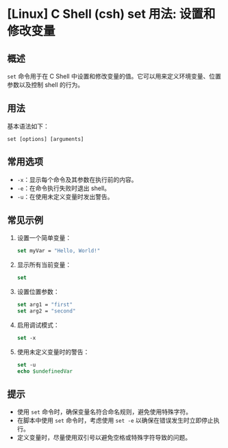 # [Linux] C Shell (csh) set 用法: 设置和修改变量

## 概述
`set` 命令用于在 C Shell 中设置和修改变量的值。它可以用来定义环境变量、位置参数以及控制 shell 的行为。

## 用法
基本语法如下：
```
set [options] [arguments]
```

## 常用选项
- `-x`：显示每个命令及其参数在执行前的内容。
- `-e`：在命令执行失败时退出 shell。
- `-u`：在使用未定义变量时发出警告。

## 常见示例
1. 设置一个简单变量：
   ```csh
   set myVar = "Hello, World!"
   ```

2. 显示所有当前变量：
   ```csh
   set
   ```

3. 设置位置参数：
   ```csh
   set arg1 = "first"
   set arg2 = "second"
   ```

4. 启用调试模式：
   ```csh
   set -x
   ```

5. 使用未定义变量时的警告：
   ```csh
   set -u
   echo $undefinedVar
   ```

## 提示
- 使用 `set` 命令时，确保变量名符合命名规则，避免使用特殊字符。
- 在脚本中使用 `set` 命令时，考虑使用 `set -e` 以确保在错误发生时立即停止执行。
- 定义变量时，尽量使用双引号以避免空格或特殊字符导致的问题。